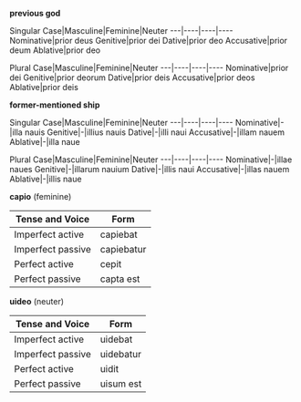 
**previous god**

Singular
Case|Masculine|Feminine|Neuter
---|----|----|----
Nominative|prior deus
Genitive|prior dei
Dative|prior deo
Accusative|prior deum
Ablative|prior deo

Plural
Case|Masculine|Feminine|Neuter
---|----|----|----
Nominative|prior dei
Genitive|prior deorum
Dative|prior deis
Accusative|prior deos
Ablative|prior deis

**former-mentioned ship**

Singular
Case|Masculine|Feminine|Neuter
---|----|----|----
Nominative|-|illa nauis
Genitive|-|illius nauis
Dative|-|illi naui
Accusative|-|illam nauem
Ablative|-|illa naue

Plural
Case|Masculine|Feminine|Neuter
---|----|----|----
Nominative|-|illae naues
Genitive|-|illarum nauium
Dative|-|illis naui
Accusative|-|illas nauem
Ablative|-|illis naue

**capio** (feminine)

Tense and Voice|Form
---|----
Imperfect active|capiebat
Imperfect passive|capiebatur
Perfect active|cepit
Perfect passive|capta est

**uideo** (neuter)

Tense and Voice|Form
---|----
Imperfect active|uidebat
Imperfect passive|uidebatur
Perfect active|uidit
Perfect passive|uisum est
